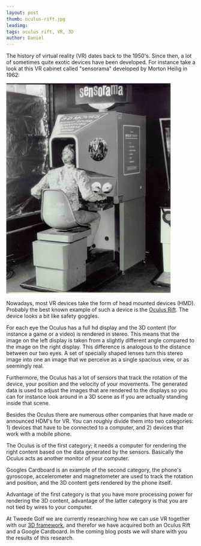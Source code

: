 ```yaml
---
layout: post
thumb: oculus-rift.jpg
leadimg:
tags: oculus rift, VR, 3D
author: Daniel
---
```


The history of virtual reality (VR) dates back to the 1950's. Since then, a lot of sometimes quite exotic devices have been developed. For instance take a look at this VR cabinet called "sensorama" developed by Morton Heilig in 1962:

![Morton Heilig Sensorama](/img/blog/sensorama.jpg)


Nowadays, most VR devices take the form of head mounted devices (HMD). Probably the best known example of such a device is the [Oculus Rift](https://www.oculus.com/rift/). The device looks a bit like safety goggles.

For each eye the Oculus has a full hd display and the 3D content (for instance a game or a video) is rendered in stereo. This means that the image on the left display is taken from a slightly different angle compared to the image on the right display. This difference is analogous to the distance between our two eyes. A set of specially shaped lenses turn this stereo image into one an image that we perceive as a single spacious view, or as seemingly real.

Furthermore, the Oculus has a lot of sensors that track the rotation of the device, your position and the velocity of your movements. The generated data is used to adjust the images that are rendered to the displays so you can for instance look around in a 3D scene as if you are actually standing inside that scene.

Besides the Oculus there are numerous other companies that have made or announced HDM's for VR. You can roughly divide them into two categories: 1) devices that have to be connected to a computer, and 2) devices that work with a mobile phone.

The Oculus is of the first category; it needs a computer for rendering the right content based on the data generated by the sensors. Basically the Oculus acts as another monitor of your computer.

Googles Cardboard is an example of the second category, the phone's gyroscope, accelerometer and magnetometer are used to track the rotation and position, and the 3D content gets rendered by the phone itself.

Advantage of the first category is that you have more processing power for rendering the 3D content, advantage of the latter category is that you are not tied by wires to your computer.

At Tweede Golf we are currently researching how we can use VR together with our [3D framework](http://tweedegolf.nl/3d-framework/), and therefor we have acquired both an Oculus Rift and a Google Cardboard. In the coming blog posts we will share with you the results of this research.
